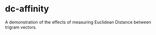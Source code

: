 # dc-affinity
A demonstration of the effects of measuring Euclidean Distance between trigram vectors. 
